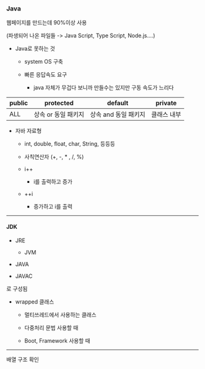 ### Java

웹페이지를 만드는데 90%이상 사용

(파생되어 나온 파일들 -> Java Script, Type Script, Node.js....)

- Java로 못하는 것
  
  - system OS 구축
  
  - 빠른 응답속도 요구
    
    - java 자체가 무겁다 보니까 만들수는 있지만 구동 속도가 느리다

| public | protected    | default       | private |
| ------ | ------------ | ------------- | ------- |
| ALL    | 상속 or 동일 패키지 | 상속 and 동일 패키지 | 클래스 내부  |



- 자바 자료형
  
  - int, double, float, char, String, 등등등
  
  - 사칙연산자 (+, -, * , /, %)
  
  - i++ 
    
    - i를 출력하고 증가
  
  - ++i
    
    - 증가하고 i를 출력

-----------

#### JDK

- JRE
  
  - JVM

- JAVA

- JAVAC

로 구성됨



- wrapped 클래스
  
  - 멀티쓰레드에서 사용하는 클래스
  
  - 다중처리 문법 사용할 때
  
  - Boot, Framework 사용할 때

---------------

배열 구조 확인
